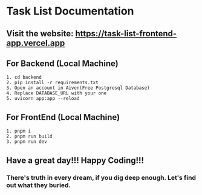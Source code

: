 # Task List Documentation


## Visit the website: https://task-list-frontend-app.vercel.app

## For Backend (Local Machine)
    1. cd backend 
    2. pip install -r requirements.txt
    3. Open an account in Aiven(Free Postgresql Database)
    4. Replace DATABASE_URL with your one
    5. uvicorn app:app --reload
## For FrontEnd (Local Machine)
    1. pnpm i
    2. pnpm run build
    3. pnpm run dev

## Have a great day!!! Happy Coding!!!

###  There's truth in every dream, if you dig deep enough. Let's find out what they buried.
